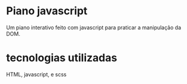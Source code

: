 # Piano javascript
Um piano interativo feito com javascript para praticar a manipulação da DOM.
# tecnologias utilizadas
HTML,
javascript,
e scss
